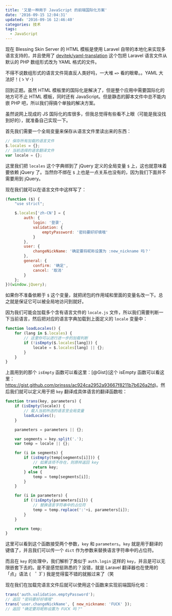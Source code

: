 ```yaml
---
title: '又是一种用于 JavaScript 的前端国际化方案'
date: '2016-09-15 12:04:31'
updated: '2016-09-16 12:46:40'
categories: 技术
tags:
  - JavaScript
---
```


现在 Blessing Skin Server 的 HTML 模板是使用 Laravel 自带的本地化来实现多语言支持的，并且使用了 [devitek/yaml-translation](https://github.com/Devitek/laravel-yaml-translation) 这个包把 Laravel 语言文件从默认的 PHP 数组形式改为 YAML 格式的文件。

不得不说数组形式的语言文件简直反人类好吗，一大堆 `=>` 看的眼晕。。YAML 大法好！(ゝ∀･)

回到正题。虽然 HTML 模板里的国际化是解决了，但是整个应用中需要国际化的地方可不止 HTML 模板，同时还有 JavaScript。但是静态的脚本文件中总不能内嵌 PHP 吧，所以我们得搞个单独的解决方案。

虽然说网上现成的 JS 国际化的库很多，但我总觉得有些看不上眼（可能是我没找到好的），就准备自己实现一下。

<!--more-->

首先我们需要一个全局变量来保存从语言文件里读出来的东西：

```javascript
// 保存所有加载的语言文件
$.locales = {};
// 当前选择的语言翻译文件
var locale = {};
```

这里我们把 `locales` 这个字典绑到了 jQuery 定义的全局变量 `$` 上，这也就意味着要依赖 jQuery 了。当然你不绑在 `$` 上也是一点关系也没有的，因为我们下面并不需要用到 jQuery。

现在我们就可以在语言文件中这样写了：

```javascript
(function ($) {
    "use strict";

    $.locales['zh-CN'] = {
        auth: {
            login: '登录',
            validation: {
                emptyPassword: '密码要好好填哦'
            }
        },
        user: {
            changeNickName: '确定要将昵称设置为 :new_nickname 吗？'
        },
        general: {
            confirm: '确定',
            cancel: '取消'
        }
    };
})(window.jQuery);
```

如果你不准备依赖于 `$` 这个变量，就把闭包的作用域和里面的变量名改一下。总之就是保证它可以被全局地访问到就好。

因为我们可能会加载多个含有语言文件的 `locale.js` 文件，所以我们需要判断一下当前语言，然后把对应的语言字典加载到上面定义的 `locale` 变量中：

```javascript
function loadLocales() {
    for (lang in $.locales) {
        // 这里你可以进行进一步的加载判断
        if (!isEmpty($.locales[lang])) {
            locale = $.locales[lang] || {};
        }
    }
}
```

上面用到的那个 `isEmpty` 函数可以看这里：[@Gist](这个 isEmpty 函数可以看这里：https://gist.github.com/prinsss/ac924ca2952a93667f8211b7b626a2fd)。然后我们就可以定义用于把 `key` 翻译成具体语言的翻译函数啦：

```javascript
function trans(key, parameters) {
    if (isEmpty(locale)) {
        // 载入当前所选的语言至全局变量
        loadLocales();
    }

    parameters = parameters || {};

    var segments = key.split('.');
    var temp = locale || {};

    for (i in segments) {
        if (isEmpty(temp[segments[i]])) {
            // 如果该项不存在，则原样返回 key
            return key;
        } else {
            temp = temp[segments[i]];
        }
    }

    for (i in parameters) {
        if (!isEmpty(parameters[i])) {
            // 替换语言字符串中的占位符
            temp = temp.replace(':'+i, parameters[i]);
        }
    }

    return temp;
}
```

这里可以看到这个函数接受两个参数，`key` 和 `parameters`。`key` 就是用于翻译的键值了，并且我们可以传一个 `dict` 作为参数来替换语言字符串中的占位符。

而且在 `key` 的处理中，我们解析了类似于 `auth.login` 这样的 `key`，并且是可以无限嵌套下去的。是不是感觉挺熟悉的？没错，就是 Laravel 翻译器也在使用的「点」语法 (　ﾟ 3ﾟ) 我是觉得蛮不错的就搬过来了（笑

现在我们在加载完语言文件后就可以使用这个函数来实现前端国际化啦：

```javascript
trans('auth.validation.emptyPassword');
// 返回 "密码要好好填哦"
trans('user.changeNickName', { new_nickname: 'FUCK' });
// 返回 "确定要将昵称设置为 FUCK 吗？"
```

